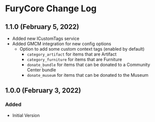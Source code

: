 ﻿# FuryCore Change Log

## 1.1.0 (February 5, 2022)

* Added new ICustomTags service
* Added GMCM integration for new config options
    * Option to add some custom context tags (enabled by default)
        * `category_artifact` for items that are Artifact
        * `category_furniture` for items that are Furniture
        * `donate_bundle` for items that can be donated to a Community Center bundle
        * `donate_museum` for items that can be donated to the Museum

## 1.0.0 (February 3, 2022)

### Added

* Initial Version